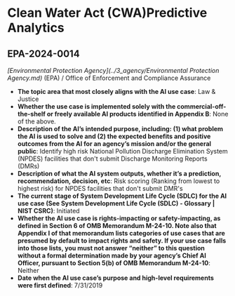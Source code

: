 # Clean Water Act (CWA)Predictive Analytics
## EPA-2024-0014
_[Environmental Protection Agency](../3_agency/Environmental Protection Agency.md)_ (EPA) / Office of Enforcement and Compliance Assurance


+ **The topic area that most closely aligns with the AI use case**: Law & Justice
+ **Whether the use case is implemented solely with the commercial-off-the-shelf or freely available AI products identified in Appendix B**: None of the above.
+ **Description of the AI’s intended purpose, including: (1) what problem the AI is used to solve and (2) the expected benefits and positive outcomes from the AI for an agency’s mission and/or the general public**: Identify high risk National Pollution Discharge Elimination System (NPDES) facilities that don't submit Discharge Monitoring Reports (DMRs)
+ **Description of what the AI system outputs, whether it’s a prediction, recommendation, decision, etc**: Risk scoring (Ranking from lowest to highest risk) for NPDES facilities that don't submit DMR's
+ **The current stage of System Development Life Cycle (SDLC) for the AI use case (See System Development Life Cycle (SDLC) - Glossary | NIST CSRC)**: Initiated
+ **Whether the AI use case is rights-impacting or safety-impacting, as defined in Section 6 of OMB Memorandum M-24-10. Note also that Appendix I of that memorandum lists categories of use cases that are presumed by default to impact rights and safety. If your use case falls into those lists, you must not answer “neither” to this question without a formal determination made by your agency’s Chief AI Officer, pursuant to Section 5(b) of OMB Memorandum M-24-10**: Neither
+ **Date when the AI use case’s purpose and high-level requirements were first defined**: 7/31/2019